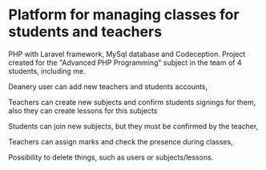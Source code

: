 # Platform for managing classes for students and teachers

PHP with Laravel framework, MySql database and Codeception. Project created for the "Advanced PHP Programming" subject in the team of 4 students, including me.

Deanery user can add new teachers and students accounts,

Teachers can create new subjects and confirm students signings for them, also they can create lessons for this subjects

Students can join new subjects, but they must be confirmed by the teacher,

Teachers can assign marks and check the presence during classes,

Possibility to delete things, such as users or subjects/lessons.
